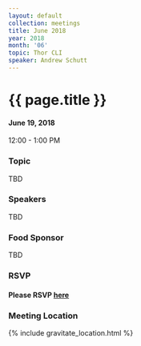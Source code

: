 ```yaml
---
layout: default
collection: meetings
title: June 2018
year: 2018
month: '06'
topic: Thor CLI
speaker: Andrew Schutt
---
```


# {{ page.title }}

#### June 19, 2018
12:00 - 1:00 PM

### Topic

TBD

### Speakers

TBD

### Food Sponsor

TBD

### RSVP

#### Please RSVP [here](https://iowaruby-jun-2018.eventbrite.com)

### Meeting Location
{% include gravitate_location.html %}
